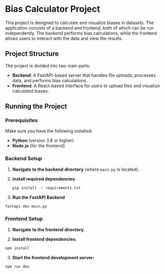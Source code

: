 # Bias Calculator Project

This project is designed to calculate and visualize biases in datasets. The application consists of a backend and frontend, both of which can be run independently. The backend performs bias calculations, while the frontend allows users to interact with the data and view the results.

## Project Structure

The project is divided into two main parts:
- **Backend**: A FastAPI-based server that handles file uploads, processes data, and performs bias calculations.
- **Frontend**: A React-based interface for users to upload files and visualize calculated biases.

## Running the Project

### Prerequisites
Make sure you have the following installed:
- **Python** (version 3.8 or higher)
- **Node.js** (for the frontend)

### Backend Setup

1. **Navigate to the backend directory** (where `main.py` is located).
2. **Install required dependencies**:
   ```bash
   pip install -r requirements.txt
   ```

3. **Run the FastAPI Backend**
  ```bash
  fastapi dev main.py
  ```

### Frontend Setup
1. **Navigate to the frontend directory.**

2. **Install frontend dependencies:**
  ```bash
  npm install
  ```
3. **Start the frontend development server:**
  ```bash
  npm run dev
  ```

